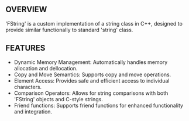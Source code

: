 ## OVERVIEW
'FString' is a custom implementation of a string class in C++, designed to provide similar functionally to standard 'string' class.

## FEATURES
* Dynamic Memory Management: Automatically handles memory allocation and dellocation.
* Copy and Move Semantics: Supports copy and move operations.
* Element Access: Provides safe and efficient access to individual characters.
* Comparison Operators: Allows for string comparisons with both 'FString' objects and C-style strings.
* Friend functions: Supports friend functions for enhanced functionality and integration. 
